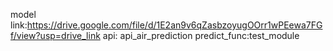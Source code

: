 model link:https://drive.google.com/file/d/1E2an9v6qZasbzoyugOOrr1wPEewa7FGf/view?usp=drive_link
api: api_air_prediction
predict_func:test_module
